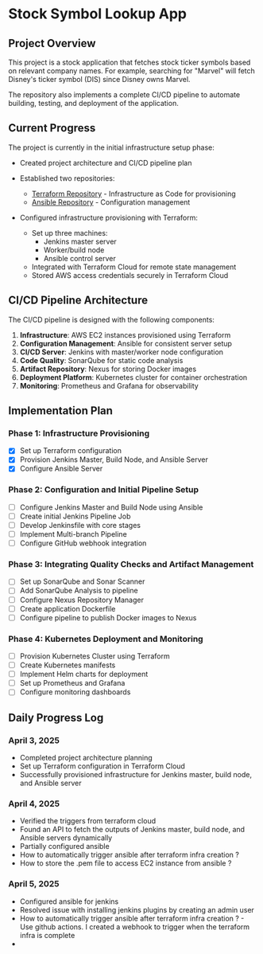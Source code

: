 # Stock Symbol Lookup App

## Project Overview

This project is a stock application that fetches stock ticker symbols based on relevant company names. For example, searching for "Marvel" will fetch Disney's ticker symbol (DIS) since Disney owns Marvel.

The repository also implements a complete CI/CD pipeline to automate building, testing, and deployment of the application.

## Current Progress

The project is currently in the initial infrastructure setup phase:

- Created project architecture and CI/CD pipeline plan
- Established two repositories:
  - [Terraform Repository](https://github.com/kishore14194/terraform-jenkins-infra) - Infrastructure as Code for provisioning
  - [Ansible Repository](https://github.com/kishore14194/cicd-ansible) - Configuration management

- Configured infrastructure provisioning with Terraform:
  - Set up three machines:
    - Jenkins master server
    - Worker/build node
    - Ansible control server
  - Integrated with Terraform Cloud for remote state management
  - Stored AWS access credentials securely in Terraform Cloud

## CI/CD Pipeline Architecture

The CI/CD pipeline is designed with the following components:

1. **Infrastructure**: AWS EC2 instances provisioned using Terraform
2. **Configuration Management**: Ansible for consistent server setup
3. **CI/CD Server**: Jenkins with master/worker node configuration
4. **Code Quality**: SonarQube for static code analysis
5. **Artifact Repository**: Nexus for storing Docker images
6. **Deployment Platform**: Kubernetes cluster for container orchestration
7. **Monitoring**: Prometheus and Grafana for observability

## Implementation Plan

### Phase 1: Infrastructure Provisioning
- [x] Set up Terraform configuration
- [x] Provision Jenkins Master, Build Node, and Ansible Server
- [x] Configure Ansible Server

### Phase 2: Configuration and Initial Pipeline Setup 
- [ ] Configure Jenkins Master and Build Node using Ansible
- [ ] Create initial Jenkins Pipeline Job
- [ ] Develop Jenkinsfile with core stages
- [ ] Implement Multi-branch Pipeline
- [ ] Configure GitHub webhook integration

### Phase 3: Integrating Quality Checks and Artifact Management
- [ ] Set up SonarQube and Sonar Scanner
- [ ] Add SonarQube Analysis to pipeline
- [ ] Configure Nexus Repository Manager
- [ ] Create application Dockerfile
- [ ] Configure pipeline to publish Docker images to Nexus

### Phase 4: Kubernetes Deployment and Monitoring
- [ ] Provision Kubernetes Cluster using Terraform
- [ ] Create Kubernetes manifests
- [ ] Implement Helm charts for deployment
- [ ] Set up Prometheus and Grafana
- [ ] Configure monitoring dashboards

## Daily Progress Log

### April 3, 2025
- Completed project architecture planning
- Set up Terraform configuration in Terraform Cloud
- Successfully provisioned infrastructure for Jenkins master, build node, and Ansible server
### April 4, 2025
- Verified the triggers from terraform cloud
- Found an API to fetch the outputs of Jenkins master, build node, and Ansible servers dynamically
- Partially configured ansible
- How to automatically trigger ansible after terraform infra creation ?
- How to store the .pem file to access EC2 instance from ansible ?
### April 5, 2025
- Configured ansible for jenkins
- Resolved issue with installing jenkins plugins by creating an admin user
- How to automatically trigger ansible after terraform infra creation ? - Use github actions. I created a webhook to trigger when the terraform infra is complete
- 
